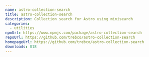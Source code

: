 ```yaml
---
name: astro-collection-search
title: astro-collection-search
description: Collection search for Astro using minisearch
categories:
  - utilities
npmUrl: https://www.npmjs.com/package/astro-collection-search
repoUrl: https://github.com/trebco/astro-collection-search
homepageUrl: https://github.com/trebco/astro-collection-search
downloads: 818
---
```

